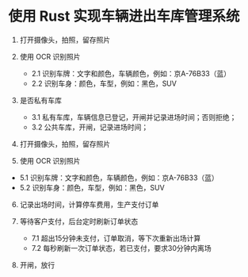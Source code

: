 # 使用 Rust 实现车辆进出车库管理系统

1. 打开摄像头，拍照，留存照片

2. 使用 OCR 识别照片
   - 2.1 识别车牌：文字和颜色，车辆颜色，例如：京A-76B33（蓝）
   - 2.2 识别车身：颜色，车型，例如：黑色，SUV

3. 是否私有车库
    - 3.1 私有车库，车辆信息已登记，开闸并记录进场时间；否则拒绝；
    - 3.2 公共车库，开闸，记录进场时间；

4. 打开摄像头，拍照，留存照片

5. 使用 OCR 识别照片
  - 5.1 识别车牌：文字和颜色，车辆颜色，例如：京A-76B33（蓝）
  - 5.2 识别车身：颜色，车型，例如：黑色，SUV

6. 记录出场时间，计算停车费用，生产支付订单

7. 等待客户支付，后台定时刷新订单状态
    - 7.1 超出15分钟未支付，订单取消，等下次重新出场计算
    - 7.2 每秒刷新一次订单状态，若已支付，要求30分钟内离场

8. 开闸，放行
